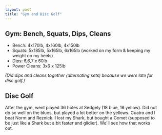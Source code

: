 ```yaml
---
layout: post
title: "Gym and Disc Golf"
---
```


## Gym: Bench, Squats, Dips, Cleans

- Bench: 4x170lb, 4x160lb, 4x150lb
- Squats: 5x185lb, 5x165lb, 6x165lb (worked on my form & keeping my weight on my heels)
- Dips: 6,6,7 x 60lb
- Power Cleans: 3x6 x 125lb

*(Did dips and cleans together (alternating sets) because we were late for disc golf.)*

## Disc Golf

After the gym, went played 36 holes at Sedgely (18 blue, 18 yellow). Did not do so well on the blues, but played a lot better on the yellows. Cuatro and I beat Norm and Reznick. I lost my Shark, but bought a Comet (supposed to be just like a Shark but a bit faster and glidier). We'll see how that works out.
